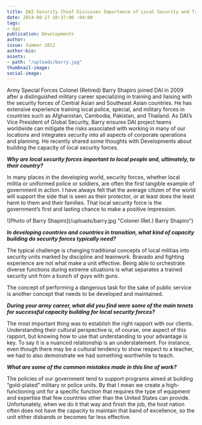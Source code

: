 ```yaml
---
title: DAI Security Chief Discusses Importance of Local Security and Training
date: 2014-08-27 10:37:00 -04:00
tags:
- dai
publication: Developments
author: 
issue: Summer 2012
author-bio: 
assets:
- path: "/uploads/barry.jpg"
thumbnail-image: 
social-image: 
---
```


<p>Army Special Forces Colonel (Retired) Barry Shapiro joined DAI in 2009 after a distinguished military career specializing in training and liaising with the security forces of Central Asian and Southeast Asian countries. He has extensive experience training local police, special, and military forces in countries such as Afghanistan, Cambodia, Pakistan, and Thailand.<!--more--> As DAI’s Vice President of Global Security, Barry ensures DAI project teams worldwide can mitigate the risks associated with working in many of our locations and integrates security into all aspects of corporate operations and planning. He recently shared some thoughts with Developments about building the capacity of local security forces.</p>
<p><strong><em>Why are local security forces important to local people and, ultimately, to their country?</em></strong></p>
<p>In many places in the developing world, security forces, whether local militia or uniformed police or soldiers, are often the first tangible example of government in action. I have always felt that the average citizen of the world will support the side that is seen as their protector, or at least does the least harm to them and their families. That local security force is the government’s first and lasting chance to make a positive impression.</p>
![Photo of Barry Shapiro](/uploads/barry.jpg "Colonel (Ret.) Barry Shapiro") 
<p><strong><em>In developing countries and countries in transition, what kind of capacity building do security forces typically need?</em></strong></p>
<p>The typical challenge is changing traditional concepts of local militias into security units marked by discipline and teamwork. Bravado and fighting experience are not what make a unit effective. Being able to orchestrate diverse functions during extreme situations is what separates a trained security unit from a bunch of guys with guns.</p>
<p>The concept of performing a dangerous task for the sake of public service is another concept that needs to be developed and maintained.</p>
<p><strong><em>During your army career, what did you find were some of the main tenets for successful capacity building for local security forces?</em></strong></p>
<p>The most important thing was to establish the right rapport with our clients. Understanding their cultural perspective is, of course, one aspect of this rapport, but knowing how to use that understanding to your advantage is key. To say it is a nuanced relationship is an understatement. For instance, even though there may be a cultural tendency to show respect to a teacher, we had to also demonstrate we had something worthwhile to teach.</p>
<p><strong><em>What are some of the common mistakes made in this line of work?</em></strong></p>
<p>The policies of our government tend to support programs aimed at building “gold-plated” military or police units. By that I mean we create a high-functioning unit for a specific function that requires the type of equipment and expertise that few countries other than the United States can provide. Unfortunately, when we do it that way and finish the job, the host nation often does not have the capacity to maintain that band of excellence, so the unit either disbands or becomes far less effective.</p>
